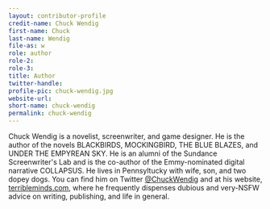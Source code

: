 ```yaml
---
layout: contributor-profile
credit-name: Chuck Wendig
first-name: Chuck
last-name: Wendig
file-as: w
role: author
role-2:
role-3:
title: Author
twitter-handle:
profile-pic: chuck-wendig.jpg
website-url:
short-name: chuck-wendig
permalink: chuck-wendig
---
```


Chuck Wendig is a novelist, screenwriter, and game designer. He is the author of the novels BLACKBIRDS, MOCKINGBIRD, THE BLUE BLAZES, and UNDER THE EMPYREAN SKY. He is an alumni of the Sundance Screenwriter's Lab and is the co-author of the Emmy-nominated digital narrative COLLAPSUS. He lives in Pennsyltucky with wife, son, and two dopey dogs. You can find him on Twitter [@ChuckWendig](https://twitter.com/chuckwendig) and at his website, [terribleminds.com](http://terribleminds.com), where he frequently dispenses dubious and very-NSFW advice on writing, publishing, and life in general.
